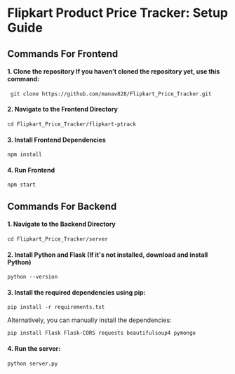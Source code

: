 
# Flipkart Product Price Tracker: Setup Guide







## Commands For Frontend 
#### 1.  Clone the repository If you haven’t cloned the repository yet, use this command:
     git clone https://github.com/manav828/Flipkart_Price_Tracker.git
#### 2. Navigate to the Frontend Directory     
    cd Flipkart_Price_Tracker/flipkart-ptrack
#### 3. Install Frontend Dependencies
    npm install
#### 4. Run Frontend
    npm start


## Commands For Backend  
#### 1.   Navigate to the Backend Directory      
    cd Flipkart_Price_Tracker/server
#### 2.  Install Python and Flask (If it's not installed, download and install Python)
    python --version
#### 3. Install the required dependencies using pip:

    pip install -r requirements.txt

Alternatively, you can manually install the dependencies:

    pip install Flask Flask-CORS requests beautifulsoup4 pymongo
#### 4. Run the server:

    python server.py
